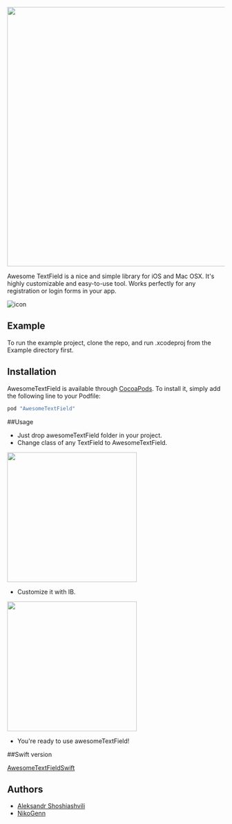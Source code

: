 <img src="http://onemoreapp.ru/atext/atext.png" width="600px"></img>

 

Awesome TextField is a nice and simple library for iOS and Mac OSX. It's highly customizable and easy-to-use tool. Works perfectly for any registration or login forms in your app. 

![icon](http://onemoreapp.ru/atext/afield.gif)

## Example

To run the example project, clone the repo, and run .xcodeproj from the Example directory first.

## Installation

AwesomeTextField is available through [CocoaPods](http://cocoapods.org). To install
it, simply add the following line to your Podfile:

```ruby
pod "AwesomeTextField"
```


##Usage
<em></em>

* Just drop awesomeTextField folder in your project.
* Change class of any TextField to AwesomeTextField.

<img src="http://onemoreapp.ru/atext/class.png" width="300px"></img>

* Customize it with IB.

<img src="http://onemoreapp.ru/atext/customize.png" width="300px"></img>


* You're ready to use awesomeTextField!

##Swift version
<em></em>

[AwesomeTextFieldSwift](https://github.com/aleksandrshoshiashvili/AwesomeTextFieldSwift)

## Authors
* [Aleksandr Shoshiashvili](https://github.com/aleksandrshoshiashvili)
* [NikoGenn](https://github.com/NikoGenn)